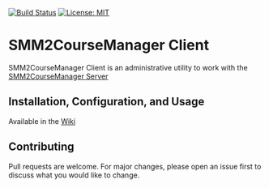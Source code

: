 [![Build Status](https://travis-ci.org/TunedChaos/smm2coursemanager-client.svg?branch=master)](https://travis-ci.org/TunedChaos/smm2coursemanager-client) [![License: MIT](https://img.shields.io/badge/License-MIT-yellow.svg)](https://github.com/TunedChaos/smm2coursemanager-client/blob/master/LICENSE)
# SMM2CourseManager Client

SMM2CourseManager Client is an administrative utility to work with the [SMM2CourseManager Server](https://github.com/TunedChaos/smm2coursemanager-server)

## Installation, Configuration, and Usage
Available in the [Wiki](https://github.com/TunedChaos/smm2coursemanager-client/wiki)


## Contributing
Pull requests are welcome. For major changes, please open an issue first to discuss what you would like to change.
